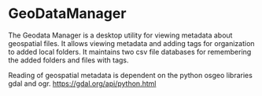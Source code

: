 # GeoDataManager
The Geodata Manager is a desktop utility for viewing metadata about geospatial files. It allows viewing metadata and adding tags for organization to added local folders. 
It maintains two csv file databases for remembering the added folders and files with tags. 

Reading of geospatial metadata is dependent on the python osgeo libraries gdal and ogr. https://gdal.org/api/python.html 
